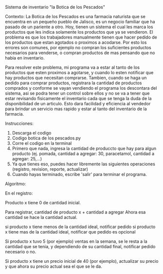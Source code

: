Sistema de inventario "la Botica de los Pescados"

Contexto:
La Botica de los Pescados es una farmacia naturista que se encuentra en un pequeño pueblo de Jalisco, es un negocio familiar que ha pasado de un pariente a otro. Hoy, tienen un sistema el cual les marca los productos que les indica solamente los productos que ya se vendieron. El problema es que los trabajadores manualmente tienen que hacer pedido de los productos que estan agotados o proximos a acodarse. Por esto los errores son comunes, por ejemplo no compran los suficientes productos necesarios para venderse, o compran productos de mas pensando que no habia en inventario. 

Para resolver este problema, mi programa va a estar al tanto de los productos que esten proximos a agotarse, y cuando lo esten notificar que hay productos que necesitan comprarse. Tambien, cuando se haga un pedido para comprar productos, registrara la cantidad de productos comprados y conforme se vayan vendiendo el programa los descontara del sistema, asi se podra tener un control sobre ellos y no se va a tener que estar revisando fisicamente el inventario cada que se tenga la duda de la disponibilidad de un articulo. Esto dara facilidad y eficiencia al vendedor para brindar un servicio mas rapido y estar al tanto del inventario de la farmacia. 

Instrucciones: 
1. Descarga el codigo
2. Codigo botica de los pescados.py
3. Corre el codigo en la terminal
4. Primero que nada, ingresa la cantidad de produccto que hay para algun producto (ej. pomada, cantidad a agregar: 30, paracetamol, cantidad a agregar: 25,...)
5. Ya que tienes eso, puedes hacer libremente las siguientes operaciones (registro, revision, reporte, actualizar)
6. Cuando hayas terminado, escribe 'salir' para terminar el programa.

Algoritmo: 

En el registro:

Producto x tiene 0 de cantidad inicial.

Para registrar, cantidad de producto x + cantidad a agregar
Ahora esa cantidad se hace la cantidad actual.

si producto x tiene menos de la cantidad ideal, notificar pedido
si producto x tiene mas de la cantidad ideal, notificar que pedido es opcional

Si producto x tuvo 5 (por ejemplo) ventas en la semana, se le resta a la cantidad que se tenia, y dependiendo de su cantidad final, notificar pedido necesario o no.

Si producto x tiene un precio inicial de 40 (por ejemplo), actualizar su precio y que ahora su precio actual sea el que se le da.

